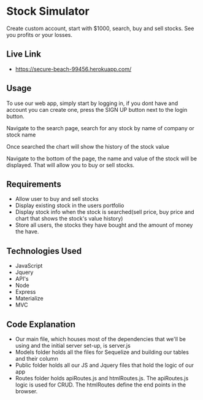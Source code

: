 # Stock Simulator

Create custom account, start with \$1000, search, buy and sell stocks. See you profits or your losses.

## Live Link
 
- https://secure-beach-99456.herokuapp.com/

## Usage

To use our web app, simply start by logging in, if you dont have and account you can create one, press the SIGN UP button next to the login button.

Navigate to the search page, search for any stock by name of company or stock name

Once searched the chart will show the history of the stock value

Navigate to the bottom of the page, the name and value of the stock will be displayed. That will allow you to buy or sell stocks.

## Requirements

- Allow user to buy and sell stocks
- Display existing stock in the users portfolio
- Display stock info when the stock is searched(sell price, buy price and chart that shows the stock's value history)
- Store all users, the stocks they have bought and the amount of money the have.

## Technologies Used

- JavaScript
- Jquery
- API's
- Node
- Express
- Materialize
- MVC

## Code Explanation

- Our main file, which houses most of the dependencies that we'll be using and the initial server set-up, is server.js
- Models folder holds all the files for Sequelize and building our tables and their column
- Public folder holds all our JS and Jquery files that hold the logic of our app
- Routes folder holds apiRoutes.js and htmlRoutes.js. The apiRoutes.js logic is used for CRUD. The htmlRoutes define the end points in the browser.
